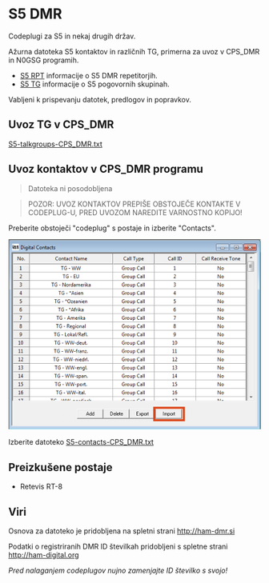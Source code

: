 ﻿# S5 DMR

Codeplugi za S5 in nekaj drugih držav.

Ažurna datoteka S5 kontaktov in različnih TG, primerna za uvoz v CPS_DMR in N0GSG programih.

* [S5 RPT](Doc/S5-RPT.md) informacije o S5 DMR repetitorjih.
* [S5 TG](Doc/S5-TG.md) informacije o S5 pogovornih skupinah.


Vabljeni k prispevanju datotek, predlogov in popravkov.

## Uvoz TG v CPS_DMR

[S5-talkgroups-CPS_DMR.txt](dmr/Templates/CPS_DMR/S5-talkgroups-CPS_DMR.txt)

## Uvoz kontaktov v CPS_DMR programu

> Datoteka ni posodobljena

> POZOR: UVOZ KONTAKTOV PREPIŠE OBSTOJEČE KONTAKTE V CODEPLUG-U, PRED UVOZOM NAREDITE VARNOSTNO KOPIJO!

Preberite obstoječi "codeplug" s postaje in izberite "Contacts".

![Import](Images/import.png)

Izberite datoteko [S5-contacts-CPS_DMR.txt](dmr/Templates/CPS_DMR/S5-contacts-CPS_DMR.txt)





## Preizkušene postaje
 * Retevis RT-8

## Viri

Osnova za datoteko je pridobljena na spletni strani http://ham-dmr.si

Podatki o registriranih DMR ID številkah pridobljeni s spletne strani http://ham-digital.org





*Pred nalaganjem codeplugov nujno zamenjajte ID številko s svojo!*
